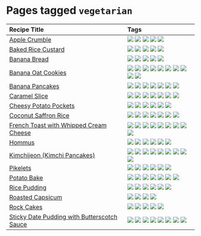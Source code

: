 # Pages tagged `vegetarian`

|Recipe Title|Tags
|:---|:---|
|[Apple Crumble](../recipes/applecrumble.md)|[![](https://img.shields.io/badge/tag-baked-c5d714)](../tags/baked.md) [![](https://img.shields.io/badge/tag-dessert-84f8cf)](../tags/dessert.md) [![](https://img.shields.io/badge/tag-stovetop-9bf4b7)](../tags/stovetop.md) [![](https://img.shields.io/badge/tag-vegan-6f4790)](../tags/vegan.md) [![](https://img.shields.io/badge/tag-vegetarian-473080)](../tags/vegetarian.md)|
|[Baked Rice Custard](../recipes/bakedricecustard.md)|[![](https://img.shields.io/badge/tag-baked-c5d714)](../tags/baked.md) [![](https://img.shields.io/badge/tag-dairy-4b9e32)](../tags/dairy.md) [![](https://img.shields.io/badge/tag-dessert-84f8cf)](../tags/dessert.md) [![](https://img.shields.io/badge/tag-rice-25a9f1)](../tags/rice.md) [![](https://img.shields.io/badge/tag-vegetarian-473080)](../tags/vegetarian.md)|
|[Banana Bread](../recipes/bananabread.md)|[![](https://img.shields.io/badge/tag-baked-c5d714)](../tags/baked.md) [![](https://img.shields.io/badge/tag-dessert-84f8cf)](../tags/dessert.md) [![](https://img.shields.io/badge/tag-snack-33b5de)](../tags/snack.md) [![](https://img.shields.io/badge/tag-vegan-6f4790)](../tags/vegan.md) [![](https://img.shields.io/badge/tag-vegetarian-473080)](../tags/vegetarian.md)|
|[Banana Oat Cookies](../recipes/bananaoatcookies.md)|[![](https://img.shields.io/badge/tag-baked-c5d714)](../tags/baked.md) [![](https://img.shields.io/badge/tag-chocolate-a168f4)](../tags/chocolate.md) [![](https://img.shields.io/badge/tag-coffee-e2851f)](../tags/coffee.md) [![](https://img.shields.io/badge/tag-easy-72fcc)](../tags/easy.md) [![](https://img.shields.io/badge/tag-great-0fcaa)](../tags/great.md) [![](https://img.shields.io/badge/tag-healthy-7ca620)](../tags/healthy.md) [![](https://img.shields.io/badge/tag-simple-61717a)](../tags/simple.md) [![](https://img.shields.io/badge/tag-snack-33b5de)](../tags/snack.md) [![](https://img.shields.io/badge/tag-vegan-6f4790)](../tags/vegan.md) [![](https://img.shields.io/badge/tag-vegetarian-473080)](../tags/vegetarian.md)|
|[Banana Pancakes](../recipes/bananapancakes.md)|[![](https://img.shields.io/badge/tag-breakfast-48e52e)](../tags/breakfast.md) [![](https://img.shields.io/badge/tag-fast-29a3fa)](../tags/fast.md) [![](https://img.shields.io/badge/tag-fried-379a95)](../tags/fried.md) [![](https://img.shields.io/badge/tag-healthy-7ca620)](../tags/healthy.md) [![](https://img.shields.io/badge/tag-simple-61717a)](../tags/simple.md) [![](https://img.shields.io/badge/tag-stovetop-9bf4b7)](../tags/stovetop.md) [![](https://img.shields.io/badge/tag-vegetarian-473080)](../tags/vegetarian.md)|
|[Caramel Slice](../recipes/caramelslice.md)|[![](https://img.shields.io/badge/tag-amazing-3faa68)](../tags/amazing.md) [![](https://img.shields.io/badge/tag-baked-c5d714)](../tags/baked.md) [![](https://img.shields.io/badge/tag-chocolate-a168f4)](../tags/chocolate.md) [![](https://img.shields.io/badge/tag-dairy-4b9e32)](../tags/dairy.md) [![](https://img.shields.io/badge/tag-long_prep_time-786ed6)](../tags/long_prep_time.md) [![](https://img.shields.io/badge/tag-snack-33b5de)](../tags/snack.md) [![](https://img.shields.io/badge/tag-vegetarian-473080)](../tags/vegetarian.md)|
|[Cheesy Potato Pockets](../recipes/cheesypotatopockets.md)|[![](https://img.shields.io/badge/tag-aussie-25d3f)](../tags/aussie.md) [![](https://img.shields.io/badge/tag-baked-c5d714)](../tags/baked.md) [![](https://img.shields.io/badge/tag-cheesey-603dc8)](../tags/cheesey.md) [![](https://img.shields.io/badge/tag-potato-2ebd3b)](../tags/potato.md) [![](https://img.shields.io/badge/tag-sides-12b63)](../tags/sides.md) [![](https://img.shields.io/badge/tag-vegetarian-473080)](../tags/vegetarian.md)|
|[Coconut Saffron Rice](../recipes/coconutsaffronrice.md)|[![](https://img.shields.io/badge/tag-expensive-5c1fef)](../tags/expensive.md) [![](https://img.shields.io/badge/tag-rice-25a9f1)](../tags/rice.md) [![](https://img.shields.io/badge/tag-sides-12b63)](../tags/sides.md) [![](https://img.shields.io/badge/tag-stovetop-9bf4b7)](../tags/stovetop.md) [![](https://img.shields.io/badge/tag-thai-1433c8)](../tags/thai.md) [![](https://img.shields.io/badge/tag-vegan-6f4790)](../tags/vegan.md) [![](https://img.shields.io/badge/tag-vegetarian-473080)](../tags/vegetarian.md)|
|[French Toast with Whipped Cream Cheese](../recipes/frenchtoastwhippedcreamcheese.md)|[![](https://img.shields.io/badge/tag-amazing-3faa68)](../tags/amazing.md) [![](https://img.shields.io/badge/tag-breakfast-48e52e)](../tags/breakfast.md) [![](https://img.shields.io/badge/tag-dairy-4b9e32)](../tags/dairy.md) [![](https://img.shields.io/badge/tag-dessert-84f8cf)](../tags/dessert.md) [![](https://img.shields.io/badge/tag-fried-379a95)](../tags/fried.md) [![](https://img.shields.io/badge/tag-large_quantity-424c13)](../tags/large_quantity.md) [![](https://img.shields.io/badge/tag-messy-8ce6fc)](../tags/messy.md) [![](https://img.shields.io/badge/tag-mine-9ab3df)](../tags/mine.md) [![](https://img.shields.io/badge/tag-vegetarian-473080)](../tags/vegetarian.md)|
|[Hommus](../recipes/hommus.md)|[![](https://img.shields.io/badge/tag-healthy-7ca620)](../tags/healthy.md) [![](https://img.shields.io/badge/tag-messy-8ce6fc)](../tags/messy.md) [![](https://img.shields.io/badge/tag-protein-b6c680)](../tags/protein.md) [![](https://img.shields.io/badge/tag-tricky-b62aa6)](../tags/tricky.md) [![](https://img.shields.io/badge/tag-vegan-6f4790)](../tags/vegan.md) [![](https://img.shields.io/badge/tag-vegetarian-473080)](../tags/vegetarian.md)|
|[Kimchijeon (Kimchi Pancakes)](../recipes/kimchipancakes.md)|[![](https://img.shields.io/badge/tag-dinner-945e60)](../tags/dinner.md) [![](https://img.shields.io/badge/tag-easy-72fcc)](../tags/easy.md) [![](https://img.shields.io/badge/tag-fried-379a95)](../tags/fried.md) [![](https://img.shields.io/badge/tag-healthy-7ca620)](../tags/healthy.md) [![](https://img.shields.io/badge/tag-korean-4e6ea)](../tags/korean.md) [![](https://img.shields.io/badge/tag-lunch-be57aa)](../tags/lunch.md) [![](https://img.shields.io/badge/tag-stovetop-9bf4b7)](../tags/stovetop.md) [![](https://img.shields.io/badge/tag-vegan-6f4790)](../tags/vegan.md) [![](https://img.shields.io/badge/tag-vegetarian-473080)](../tags/vegetarian.md)|
|[Pikelets](../recipes/pikelets.md)|[![](https://img.shields.io/badge/tag-breakfast-48e52e)](../tags/breakfast.md) [![](https://img.shields.io/badge/tag-dairy-4b9e32)](../tags/dairy.md) [![](https://img.shields.io/badge/tag-dessert-84f8cf)](../tags/dessert.md) [![](https://img.shields.io/badge/tag-family-f05668)](../tags/family.md) [![](https://img.shields.io/badge/tag-fried-379a95)](../tags/fried.md) [![](https://img.shields.io/badge/tag-vegetarian-473080)](../tags/vegetarian.md)|
|[Potato Bake](../recipes/potatobake.md)|[![](https://img.shields.io/badge/tag-baked-c5d714)](../tags/baked.md) [![](https://img.shields.io/badge/tag-cheesey-603dc8)](../tags/cheesey.md) [![](https://img.shields.io/badge/tag-dairy-4b9e32)](../tags/dairy.md) [![](https://img.shields.io/badge/tag-potato-2ebd3b)](../tags/potato.md) [![](https://img.shields.io/badge/tag-savoury-8f457a)](../tags/savoury.md) [![](https://img.shields.io/badge/tag-sides-12b63)](../tags/sides.md) [![](https://img.shields.io/badge/tag-vegetarian-473080)](../tags/vegetarian.md)|
|[Rice Pudding](../recipes/ricepudding.md)|[![](https://img.shields.io/badge/tag-dairy-4b9e32)](../tags/dairy.md) [![](https://img.shields.io/badge/tag-dessert-84f8cf)](../tags/dessert.md) [![](https://img.shields.io/badge/tag-easy-72fcc)](../tags/easy.md) [![](https://img.shields.io/badge/tag-rice-25a9f1)](../tags/rice.md) [![](https://img.shields.io/badge/tag-rice_cooker-f6b493)](../tags/rice_cooker.md) [![](https://img.shields.io/badge/tag-vegetarian-473080)](../tags/vegetarian.md)|
|[Roasted Capsicum](../recipes/roastedcapsicum.md)|[![](https://img.shields.io/badge/tag-grilled-b7439e)](../tags/grilled.md) [![](https://img.shields.io/badge/tag-healthy-7ca620)](../tags/healthy.md) [![](https://img.shields.io/badge/tag-vegan-6f4790)](../tags/vegan.md) [![](https://img.shields.io/badge/tag-vegetarian-473080)](../tags/vegetarian.md)|
|[Rock Cakes](../recipes/rockcakes.md)|[![](https://img.shields.io/badge/tag-baked-c5d714)](../tags/baked.md) [![](https://img.shields.io/badge/tag-dairy-4b9e32)](../tags/dairy.md) [![](https://img.shields.io/badge/tag-family-f05668)](../tags/family.md) [![](https://img.shields.io/badge/tag-snack-33b5de)](../tags/snack.md) [![](https://img.shields.io/badge/tag-vegetarian-473080)](../tags/vegetarian.md)|
|[Sticky Date Pudding with Butterscotch Sauce](../recipes/stickydatepuddingwithbutterscotchsauce.md)|[![](https://img.shields.io/badge/tag-amazing-3faa68)](../tags/amazing.md) [![](https://img.shields.io/badge/tag-baked-c5d714)](../tags/baked.md) [![](https://img.shields.io/badge/tag-british-c6d429)](../tags/british.md) [![](https://img.shields.io/badge/tag-coffee-e2851f)](../tags/coffee.md) [![](https://img.shields.io/badge/tag-dairy-4b9e32)](../tags/dairy.md) [![](https://img.shields.io/badge/tag-dessert-84f8cf)](../tags/dessert.md) [![](https://img.shields.io/badge/tag-stovetop-9bf4b7)](../tags/stovetop.md) [![](https://img.shields.io/badge/tag-vegetarian-473080)](../tags/vegetarian.md)|